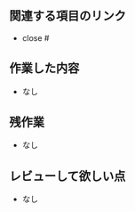 <!-- GitHub Copilot コードレビューへの指示: このプルリクエストをレビューし、コメントする際は日本語でお願いします。 -->


<!-- 通常の実装やドキュメント作成などのPRテンプレート -->
## 関連する項目のリンク
* close #

## 作業した内容
* なし

## 残作業
* なし

## レビューして欲しい点
* なし


